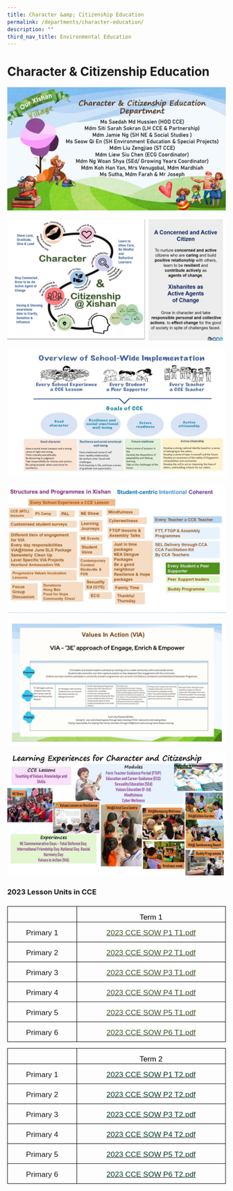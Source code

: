 ```yaml
---
title: Character &amp; Citizenship Education
permalink: /departments/character-education/
description: ""
third_nav_title: Environmental Education
---
```

Character &amp; Citizenship Education
=================================
![](/images/cce%202023%20Slide1.jpg)

![](/images/cce%202023%20Slide2.jpg)

![](/images/cce2023slide3.JPG)

![](/images/cce2023slide4.JPG)

![](/images/cce2023slide5.JPG)

![](/images/CCE%20Slide1.jpeg)

### 2023 Lesson Units in CCE
### 
   
<table class="MsoTableGrid" border="1" cellspacing="0" cellpadding="0" style="border-collapse:collapse;border:none;mso-border-alt:solid windowtext .5pt;
 mso-yfti-tbllook:1184;mso-padding-alt:0in 5.4pt 0in 5.4pt"><tbody><tr style="mso-yfti-irow:0;mso-yfti-firstrow:yes"><td width="145" valign="top" style="width:116.75pt;border:solid windowtext 1.0pt;
  mso-border-alt:solid windowtext .5pt;padding:0in 5.4pt 0in 5.4pt"><p class="MsoNormal" style="margin-bottom:0in;margin-bottom:.0001pt;line-height:
  normal">&nbsp;</p></td><td width="326" valign="top" style="width:274.5pt;border:solid windowtext 1.0pt;
  border-left:none;mso-border-left-alt:solid windowtext .5pt;mso-border-alt:
  solid windowtext .5pt;padding:0in 5.4pt 0in 5.4pt"><p class="MsoNormal" align="center" style="margin-bottom:0in;margin-bottom:.0001pt;
  text-align:center;line-height:normal"><span style="font-size:13.0pt;
  font-family:&quot;Arial&quot;,sans-serif;mso-fareast-font-family:&quot;Times New Roman&quot;;
  color:black;mso-bidi-language:TA">Term 1</span></p></td></tr><tr style="mso-yfti-irow:1"><td width="145" valign="top" style="width:116.75pt;border:solid windowtext 1.0pt;
  border-top:none;mso-border-top-alt:solid windowtext .5pt;mso-border-alt:solid windowtext .5pt;
  padding:0in 5.4pt 0in 5.4pt"><p class="MsoNormal" align="center" style="margin-bottom:7.5pt;text-align:center;
  line-height:normal"><span style="font-size:13.0pt;font-family:&quot;Arial&quot;,sans-serif;
  mso-fareast-font-family:&quot;Times New Roman&quot;;mso-bidi-language:TA">Primary 1</span></p></td><td width="326" valign="top" style="width:274.5pt;border-top:none;border-left:
  none;border-bottom:solid windowtext 1.0pt;border-right:solid windowtext 1.0pt;
  mso-border-top-alt:solid windowtext .5pt;mso-border-left-alt:solid windowtext .5pt;
  mso-border-alt:solid windowtext .5pt;padding:0in 5.4pt 0in 5.4pt"><p class="MsoNormal" align="center" style="margin-bottom:0in;margin-bottom:.0001pt;
  text-align:center;line-height:normal"><span style="color:#385723;mso-themecolor:
  accent6;mso-themeshade:128;mso-style-textfill-fill-color:#385723;mso-style-textfill-fill-themecolor:
  accent6;mso-style-textfill-fill-alpha:100.0%;mso-style-textfill-fill-colortransforms:
  lumm=50000"><a href="https://xishanpri-moe-edu-sg-admin.cwp.sg/qql/slot/u540/cce/2023%20CCE%20SOW%20P1%20T1.pdf"><span style="font-size:13.0pt;font-family:&quot;Arial&quot;,sans-serif;color:#385723;
  mso-themecolor:accent6;mso-themeshade:128;mso-style-textfill-fill-color:#385723;
  mso-style-textfill-fill-themecolor:accent6;mso-style-textfill-fill-alpha:
  100.0%;mso-style-textfill-fill-colortransforms:lumm=50000;background:white">2023 CCE SOW P1 T1.pdf</span></a></span><span style="font-size:13.0pt;font-family:
  &quot;Arial&quot;,sans-serif;mso-fareast-font-family:&quot;Times New Roman&quot;;color:#385723;
  mso-themecolor:accent6;mso-themeshade:128;mso-style-textfill-fill-color:#385723;
  mso-style-textfill-fill-themecolor:accent6;mso-style-textfill-fill-alpha:
  100.0%;mso-style-textfill-fill-colortransforms:lumm=50000;mso-bidi-language:
  TA"></span></p></td></tr><tr style="mso-yfti-irow:2"><td width="145" valign="top" style="width:116.75pt;border:solid windowtext 1.0pt;
  border-top:none;mso-border-top-alt:solid windowtext .5pt;mso-border-alt:solid windowtext .5pt;
  padding:0in 5.4pt 0in 5.4pt"><p class="MsoNormal" align="center" style="margin-bottom:7.5pt;text-align:center;
  line-height:normal"><span style="font-size:13.0pt;font-family:&quot;Arial&quot;,sans-serif;
  mso-fareast-font-family:&quot;Times New Roman&quot;;mso-bidi-language:TA">Primary 2</span></p></td><td width="326" valign="top" style="width:274.5pt;border-top:none;border-left:
  none;border-bottom:solid windowtext 1.0pt;border-right:solid windowtext 1.0pt;
  mso-border-top-alt:solid windowtext .5pt;mso-border-left-alt:solid windowtext .5pt;
  mso-border-alt:solid windowtext .5pt;padding:0in 5.4pt 0in 5.4pt"><p class="MsoNormal" align="center" style="margin-bottom:0in;margin-bottom:.0001pt;
  text-align:center;line-height:normal"><span style="font-size:13.0pt;
  font-family:&quot;Arial&quot;,sans-serif;mso-fareast-font-family:&quot;Times New Roman&quot;;
  color:#385723;mso-themecolor:accent6;mso-themeshade:128;mso-style-textfill-fill-color:
  #385723;mso-style-textfill-fill-themecolor:accent6;mso-style-textfill-fill-alpha:
  100.0%;mso-style-textfill-fill-colortransforms:lumm=50000;mso-bidi-language:
  TA"><a href="https://xishanpri-moe-edu-sg-admin.cwp.sg/qql/slot/u540/cce/2023%20CCE%20SOW%20P2%20T1.pdf"><span style="color:#385723;mso-themecolor:accent6;mso-themeshade:128;mso-style-textfill-fill-color:
  #385723;mso-style-textfill-fill-themecolor:accent6;mso-style-textfill-fill-alpha:
  100.0%;mso-style-textfill-fill-colortransforms:lumm=50000">2023 CCE SOW P2 T1.pdf</span></a></span></p></td></tr><tr style="mso-yfti-irow:3"><td width="145" valign="top" style="width:116.75pt;border:solid windowtext 1.0pt;
  border-top:none;mso-border-top-alt:solid windowtext .5pt;mso-border-alt:solid windowtext .5pt;
  padding:0in 5.4pt 0in 5.4pt"><p class="MsoNormal" align="center" style="margin-bottom:7.5pt;text-align:center;
  line-height:normal"><span style="font-size:13.0pt;font-family:&quot;Arial&quot;,sans-serif;
  mso-fareast-font-family:&quot;Times New Roman&quot;;mso-bidi-language:TA">Primary 3</span></p></td><td width="326" valign="top" style="width:274.5pt;border-top:none;border-left:
  none;border-bottom:solid windowtext 1.0pt;border-right:solid windowtext 1.0pt;
  mso-border-top-alt:solid windowtext .5pt;mso-border-left-alt:solid windowtext .5pt;
  mso-border-alt:solid windowtext .5pt;padding:0in 5.4pt 0in 5.4pt"><p class="MsoNormal" align="center" style="margin-bottom:0in;margin-bottom:.0001pt;
  text-align:center;line-height:normal"><span style="color:#385723;mso-themecolor:
  accent6;mso-themeshade:128;mso-style-textfill-fill-color:#385723;mso-style-textfill-fill-themecolor:
  accent6;mso-style-textfill-fill-alpha:100.0%;mso-style-textfill-fill-colortransforms:
  lumm=50000"><a href="https://xishanpri-moe-edu-sg-admin.cwp.sg/qql/slot/u540/cce/2023%20CCE%20SOW%20P3%20T1.pdf"><span style="font-size:13.0pt;font-family:&quot;Arial&quot;,sans-serif;color:#385723;
  mso-themecolor:accent6;mso-themeshade:128;mso-style-textfill-fill-color:#385723;
  mso-style-textfill-fill-themecolor:accent6;mso-style-textfill-fill-alpha:
  100.0%;mso-style-textfill-fill-colortransforms:lumm=50000;background:white">2023 CCE SOW P3 T1.pdf</span></a></span><span style="font-size:13.0pt;font-family:
  &quot;Arial&quot;,sans-serif;mso-fareast-font-family:&quot;Times New Roman&quot;;color:#385723;
  mso-themecolor:accent6;mso-themeshade:128;mso-style-textfill-fill-color:#385723;
  mso-style-textfill-fill-themecolor:accent6;mso-style-textfill-fill-alpha:
  100.0%;mso-style-textfill-fill-colortransforms:lumm=50000;mso-bidi-language:
  TA"></span></p></td></tr><tr style="mso-yfti-irow:4"><td width="145" valign="top" style="width:116.75pt;border:solid windowtext 1.0pt;
  border-top:none;mso-border-top-alt:solid windowtext .5pt;mso-border-alt:solid windowtext .5pt;
  padding:0in 5.4pt 0in 5.4pt"><p class="MsoNormal" align="center" style="margin-bottom:7.5pt;text-align:center;
  line-height:normal"><span style="font-size:13.0pt;font-family:&quot;Arial&quot;,sans-serif;
  mso-fareast-font-family:&quot;Times New Roman&quot;;mso-bidi-language:TA">Primary 4</span></p></td><td width="326" valign="top" style="width:274.5pt;border-top:none;border-left:
  none;border-bottom:solid windowtext 1.0pt;border-right:solid windowtext 1.0pt;
  mso-border-top-alt:solid windowtext .5pt;mso-border-left-alt:solid windowtext .5pt;
  mso-border-alt:solid windowtext .5pt;padding:0in 5.4pt 0in 5.4pt"><p class="MsoNormal" align="center" style="margin-bottom:0in;margin-bottom:.0001pt;
  text-align:center;line-height:normal"><span style="font-size:13.0pt;
  font-family:&quot;Arial&quot;,sans-serif;mso-fareast-font-family:&quot;Times New Roman&quot;;
  color:#385723;mso-themecolor:accent6;mso-themeshade:128;mso-style-textfill-fill-color:
  #385723;mso-style-textfill-fill-themecolor:accent6;mso-style-textfill-fill-alpha:
  100.0%;mso-style-textfill-fill-colortransforms:lumm=50000;mso-bidi-language:
  TA"><a href="https://xishanpri-moe-edu-sg-admin.cwp.sg/qql/slot/u540/cce/2023%20CCE%20SOW%20P4%20T1.pdf"><span style="color:#385723;mso-themecolor:accent6;mso-themeshade:128;mso-style-textfill-fill-color:
  #385723;mso-style-textfill-fill-themecolor:accent6;mso-style-textfill-fill-alpha:
  100.0%;mso-style-textfill-fill-colortransforms:lumm=50000">2023 CCE SOW P4 T1.pdf</span></a></span></p></td></tr><tr style="mso-yfti-irow:5"><td width="145" valign="top" style="width:116.75pt;border:solid windowtext 1.0pt;
  border-top:none;mso-border-top-alt:solid windowtext .5pt;mso-border-alt:solid windowtext .5pt;
  padding:0in 5.4pt 0in 5.4pt"><p class="MsoNormal" align="center" style="margin-bottom:7.5pt;text-align:center;
  line-height:normal"><span style="font-size:13.0pt;font-family:&quot;Arial&quot;,sans-serif;
  mso-fareast-font-family:&quot;Times New Roman&quot;;mso-bidi-language:TA">Primary 5</span></p></td><td width="326" valign="top" style="width:274.5pt;border-top:none;border-left:
  none;border-bottom:solid windowtext 1.0pt;border-right:solid windowtext 1.0pt;
  mso-border-top-alt:solid windowtext .5pt;mso-border-left-alt:solid windowtext .5pt;
  mso-border-alt:solid windowtext .5pt;padding:0in 5.4pt 0in 5.4pt"><p class="MsoNormal" align="center" style="margin-bottom:0in;margin-bottom:.0001pt;
  text-align:center;line-height:normal"><span style="color:#385723;mso-themecolor:
  accent6;mso-themeshade:128;mso-style-textfill-fill-color:#385723;mso-style-textfill-fill-themecolor:
  accent6;mso-style-textfill-fill-alpha:100.0%;mso-style-textfill-fill-colortransforms:
  lumm=50000"><a href="https://xishanpri-moe-edu-sg-admin.cwp.sg/qql/slot/u540/cce/2023%20CCE%20SOW%20P5%20T1.pdf"><span style="font-size:13.0pt;font-family:&quot;Arial&quot;,sans-serif;color:#385723;
  mso-themecolor:accent6;mso-themeshade:128;mso-style-textfill-fill-color:#385723;
  mso-style-textfill-fill-themecolor:accent6;mso-style-textfill-fill-alpha:
  100.0%;mso-style-textfill-fill-colortransforms:lumm=50000;background:white">2023 CCE SOW P5 T1.pdf</span></a></span><span style="font-size:13.0pt;font-family:
  &quot;Arial&quot;,sans-serif;color:#385723;mso-themecolor:accent6;mso-themeshade:128;
  mso-style-textfill-fill-color:#385723;mso-style-textfill-fill-themecolor:
  accent6;mso-style-textfill-fill-alpha:100.0%;mso-style-textfill-fill-colortransforms:
  lumm=50000"></span></p></td></tr><tr style="mso-yfti-irow:6;mso-yfti-lastrow:yes"><td width="145" valign="top" style="width:116.75pt;border:solid windowtext 1.0pt;
  border-top:none;mso-border-top-alt:solid windowtext .5pt;mso-border-alt:solid windowtext .5pt;
  padding:0in 5.4pt 0in 5.4pt"><p class="MsoNormal" align="center" style="margin-bottom:7.5pt;text-align:center;
  line-height:normal"><span style="font-size:13.0pt;font-family:&quot;Arial&quot;,sans-serif;
  mso-fareast-font-family:&quot;Times New Roman&quot;;mso-bidi-language:TA">Primary 6</span></p></td><td width="326" valign="top" style="width:274.5pt;border-top:none;border-left:
  none;border-bottom:solid windowtext 1.0pt;border-right:solid windowtext 1.0pt;
  mso-border-top-alt:solid windowtext .5pt;mso-border-left-alt:solid windowtext .5pt;
  mso-border-alt:solid windowtext .5pt;padding:0in 5.4pt 0in 5.4pt"><p class="MsoNormal" align="center" style="margin-bottom:0in;margin-bottom:.0001pt;
  text-align:center;line-height:normal"><span style="font-size:13.0pt;
  font-family:&quot;Arial&quot;,sans-serif;mso-fareast-font-family:&quot;Times New Roman&quot;;
  color:#385723;mso-themecolor:accent6;mso-themeshade:128;mso-style-textfill-fill-color:
  #385723;mso-style-textfill-fill-themecolor:accent6;mso-style-textfill-fill-alpha:
  100.0%;mso-style-textfill-fill-colortransforms:lumm=50000;mso-bidi-language:
  TA"><a href="https://xishanpri-moe-edu-sg-admin.cwp.sg/qql/slot/u540/cce/2023%20CCE%20SOW%20P6%20T1.pdf"><span style="color:#385723;mso-themecolor:accent6;mso-themeshade:128;mso-style-textfill-fill-color:
  #385723;mso-style-textfill-fill-themecolor:accent6;mso-style-textfill-fill-alpha:
  100.0%;mso-style-textfill-fill-colortransforms:lumm=50000">2023 CCE SOW P6 T1.pdf</span></a></span></p></td></tr></tbody></table>
	
  
<table class="MsoTableGrid" border="1" cellspacing="0" cellpadding="0" style="border-collapse:collapse;border:none;mso-border-alt:solid windowtext .5pt;
 mso-yfti-tbllook:1184;mso-padding-alt:0in 5.4pt 0in 5.4pt"><tbody><tr style="mso-yfti-irow:0;mso-yfti-firstrow:yes"><td width="145" valign="top" style="width:116.75pt;border:solid windowtext 1.0pt;
  mso-border-alt:solid windowtext .5pt;padding:0in 5.4pt 0in 5.4pt"><p class="MsoNormal" style="margin-bottom:0in;margin-bottom:.0001pt;line-height:
  normal">&nbsp;</p></td><td width="326" valign="top" style="width:274.5pt;border:solid windowtext 1.0pt;
  border-left:none;mso-border-left-alt:solid windowtext .5pt;mso-border-alt:
  solid windowtext .5pt;padding:0in 5.4pt 0in 5.4pt"><p class="MsoNormal" align="center" style="margin-bottom:0in;margin-bottom:.0001pt;
  text-align:center;line-height:normal"><span style="font-size:13.0pt;
  font-family:&quot;Arial&quot;,sans-serif;mso-fareast-font-family:&quot;Times New Roman&quot;;
  color:black;mso-bidi-language:TA">Term 2</span></p></td></tr><tr style="mso-yfti-irow:1"><td width="145" valign="top" style="width:116.75pt;border:solid windowtext 1.0pt;
  border-top:none;mso-border-top-alt:solid windowtext .5pt;mso-border-alt:solid windowtext .5pt;
  padding:0in 5.4pt 0in 5.4pt"><p class="MsoNormal" align="center" style="margin-bottom:7.5pt;text-align:center;
  line-height:normal"><span style="font-size:13.0pt;font-family:&quot;Arial&quot;,sans-serif;
  mso-fareast-font-family:&quot;Times New Roman&quot;;mso-bidi-language:TA">Primary 1</span></p></td><td width="326" valign="top" style="width:274.5pt;border-top:none;border-left:
  none;border-bottom:solid windowtext 1.0pt;border-right:solid windowtext 1.0pt;
  mso-border-top-alt:solid windowtext .5pt;mso-border-left-alt:solid windowtext .5pt;
  mso-border-alt:solid windowtext .5pt;padding:0in 5.4pt 0in 5.4pt"><p class="MsoNormal" align="center" style="margin-bottom:0in;margin-bottom:.0001pt;
  text-align:center;line-height:normal"><span style="font-size:13.0pt;
  font-family:&quot;Arial&quot;,sans-serif;mso-fareast-font-family:&quot;Times New Roman&quot;;
  color:black;mso-bidi-language:TA"><a href="https://xishanpri-moe-edu-sg-admin.cwp.sg/qql/slot/u1414/2023%20CCE%20SOW%20P1%20T2.pdf"><span style="color:#033C2E">2023 CCE SOW P1 T2.pdf</span></a></span><span style="font-size:13.0pt;font-family:&quot;Arial&quot;,sans-serif;mso-fareast-font-family:
  &quot;Times New Roman&quot;;color:#385723;mso-themecolor:accent6;mso-themeshade:128;
  mso-style-textfill-fill-color:#385723;mso-style-textfill-fill-themecolor:
  accent6;mso-style-textfill-fill-alpha:100.0%;mso-style-textfill-fill-colortransforms:
  lumm=50000;mso-bidi-language:TA"></span></p></td></tr><tr style="mso-yfti-irow:2"><td width="145" valign="top" style="width:116.75pt;border:solid windowtext 1.0pt;
  border-top:none;mso-border-top-alt:solid windowtext .5pt;mso-border-alt:solid windowtext .5pt;
  padding:0in 5.4pt 0in 5.4pt"><p class="MsoNormal" align="center" style="margin-bottom:7.5pt;text-align:center;
  line-height:normal"><span style="font-size:13.0pt;font-family:&quot;Arial&quot;,sans-serif;
  mso-fareast-font-family:&quot;Times New Roman&quot;;mso-bidi-language:TA">Primary 2</span></p></td><td width="326" valign="top" style="width:274.5pt;border-top:none;border-left:
  none;border-bottom:solid windowtext 1.0pt;border-right:solid windowtext 1.0pt;
  mso-border-top-alt:solid windowtext .5pt;mso-border-left-alt:solid windowtext .5pt;
  mso-border-alt:solid windowtext .5pt;padding:0in 5.4pt 0in 5.4pt"><p class="MsoNormal" align="center" style="margin-bottom:0in;margin-bottom:.0001pt;
  text-align:center;line-height:normal"><span style="font-size:13.0pt;
  font-family:&quot;Arial&quot;,sans-serif;mso-fareast-font-family:&quot;Times New Roman&quot;;
  color:black;mso-bidi-language:TA"><a href="https://xishanpri-moe-edu-sg-admin.cwp.sg/qql/slot/u1414/2023%20CCE%20SOW%20P2%20T2.pdf"><span style="color:#033C2E">2023 CCE SOW P2 T2.pdf</span></a></span><span style="font-size:13.0pt;font-family:&quot;Arial&quot;,sans-serif;mso-fareast-font-family:
  &quot;Times New Roman&quot;;color:#385723;mso-themecolor:accent6;mso-themeshade:128;
  mso-style-textfill-fill-color:#385723;mso-style-textfill-fill-themecolor:
  accent6;mso-style-textfill-fill-alpha:100.0%;mso-style-textfill-fill-colortransforms:
  lumm=50000;mso-bidi-language:TA"></span></p></td></tr><tr style="mso-yfti-irow:3"><td width="145" valign="top" style="width:116.75pt;border:solid windowtext 1.0pt;
  border-top:none;mso-border-top-alt:solid windowtext .5pt;mso-border-alt:solid windowtext .5pt;
  padding:0in 5.4pt 0in 5.4pt"><p class="MsoNormal" align="center" style="margin-bottom:7.5pt;text-align:center;
  line-height:normal"><span style="font-size:13.0pt;font-family:&quot;Arial&quot;,sans-serif;
  mso-fareast-font-family:&quot;Times New Roman&quot;;mso-bidi-language:TA">Primary 3</span></p></td><td width="326" valign="top" style="width:274.5pt;border-top:none;border-left:
  none;border-bottom:solid windowtext 1.0pt;border-right:solid windowtext 1.0pt;
  mso-border-top-alt:solid windowtext .5pt;mso-border-left-alt:solid windowtext .5pt;
  mso-border-alt:solid windowtext .5pt;padding:0in 5.4pt 0in 5.4pt"><p class="MsoNormal" align="center" style="margin-bottom:0in;margin-bottom:.0001pt;
  text-align:center;line-height:normal"><span style="font-size:13.0pt;
  font-family:&quot;Arial&quot;,sans-serif;mso-fareast-font-family:&quot;Times New Roman&quot;;
  color:black;mso-bidi-language:TA"><a href="https://xishanpri-moe-edu-sg-admin.cwp.sg/qql/slot/u1414/2023%20CCE%20SOW%20P3%20T2.pdf"><span style="color:#033C2E">2023 CCE SOW P3 T2.pdf</span></a></span><span style="font-size:13.0pt;font-family:&quot;Arial&quot;,sans-serif;mso-fareast-font-family:
  &quot;Times New Roman&quot;;color:#385723;mso-themecolor:accent6;mso-themeshade:128;
  mso-style-textfill-fill-color:#385723;mso-style-textfill-fill-themecolor:
  accent6;mso-style-textfill-fill-alpha:100.0%;mso-style-textfill-fill-colortransforms:
  lumm=50000;mso-bidi-language:TA"></span></p></td></tr><tr style="mso-yfti-irow:4"><td width="145" valign="top" style="width:116.75pt;border:solid windowtext 1.0pt;
  border-top:none;mso-border-top-alt:solid windowtext .5pt;mso-border-alt:solid windowtext .5pt;
  padding:0in 5.4pt 0in 5.4pt"><p class="MsoNormal" align="center" style="margin-bottom:7.5pt;text-align:center;
  line-height:normal"><span style="font-size:13.0pt;font-family:&quot;Arial&quot;,sans-serif;
  mso-fareast-font-family:&quot;Times New Roman&quot;;mso-bidi-language:TA">Primary 4</span></p></td><td width="326" valign="top" style="width:274.5pt;border-top:none;border-left:
  none;border-bottom:solid windowtext 1.0pt;border-right:solid windowtext 1.0pt;
  mso-border-top-alt:solid windowtext .5pt;mso-border-left-alt:solid windowtext .5pt;
  mso-border-alt:solid windowtext .5pt;padding:0in 5.4pt 0in 5.4pt"><p class="MsoNormal" align="center" style="margin-bottom:0in;margin-bottom:.0001pt;
  text-align:center;line-height:normal"><span style="font-size:13.0pt;
  font-family:&quot;Arial&quot;,sans-serif;mso-fareast-font-family:&quot;Times New Roman&quot;;
  color:black;mso-bidi-language:TA"><a href="https://xishanpri-moe-edu-sg-admin.cwp.sg/qql/slot/u1414/2023%20CCE%20SOW%20P4%20T2.pdf"><span style="color:#033C2E">2023 CCE SOW P4 T2.pdf</span></a></span><span style="font-size:13.0pt;font-family:&quot;Arial&quot;,sans-serif;mso-fareast-font-family:
  &quot;Times New Roman&quot;;color:#385723;mso-themecolor:accent6;mso-themeshade:128;
  mso-style-textfill-fill-color:#385723;mso-style-textfill-fill-themecolor:
  accent6;mso-style-textfill-fill-alpha:100.0%;mso-style-textfill-fill-colortransforms:
  lumm=50000;mso-bidi-language:TA"></span></p></td></tr><tr style="mso-yfti-irow:5"><td width="145" valign="top" style="width:116.75pt;border:solid windowtext 1.0pt;
  border-top:none;mso-border-top-alt:solid windowtext .5pt;mso-border-alt:solid windowtext .5pt;
  padding:0in 5.4pt 0in 5.4pt"><p class="MsoNormal" align="center" style="margin-bottom:7.5pt;text-align:center;
  line-height:normal"><span style="font-size:13.0pt;font-family:&quot;Arial&quot;,sans-serif;
  mso-fareast-font-family:&quot;Times New Roman&quot;;mso-bidi-language:TA">Primary 5</span></p></td><td width="326" valign="top" style="width:274.5pt;border-top:none;border-left:
  none;border-bottom:solid windowtext 1.0pt;border-right:solid windowtext 1.0pt;
  mso-border-top-alt:solid windowtext .5pt;mso-border-left-alt:solid windowtext .5pt;
  mso-border-alt:solid windowtext .5pt;padding:0in 5.4pt 0in 5.4pt"><p class="MsoNormal" align="center" style="margin-bottom:0in;margin-bottom:.0001pt;
  text-align:center;line-height:normal"><span style="font-size:13.0pt;
  font-family:&quot;Arial&quot;,sans-serif;mso-fareast-font-family:&quot;Times New Roman&quot;;
  mso-bidi-language:TA"><a href="https://xishanpri-moe-edu-sg-admin.cwp.sg/qql/slot/u1414/2023%20CCE%20SOW%20P5%20T2.pdf"><span style="color:#033C2E">2023 CCE SOW P5 T2.pdf</span></a></span><span style="font-size:13.0pt;font-family:&quot;Arial&quot;,sans-serif;color:#385723;
  mso-themecolor:accent6;mso-themeshade:128;mso-style-textfill-fill-color:#385723;
  mso-style-textfill-fill-themecolor:accent6;mso-style-textfill-fill-alpha:
  100.0%;mso-style-textfill-fill-colortransforms:lumm=50000"></span></p></td></tr><tr style="mso-yfti-irow:6;mso-yfti-lastrow:yes"><td width="145" valign="top" style="width:116.75pt;border:solid windowtext 1.0pt;
  border-top:none;mso-border-top-alt:solid windowtext .5pt;mso-border-alt:solid windowtext .5pt;
  padding:0in 5.4pt 0in 5.4pt"><p class="MsoNormal" align="center" style="margin-bottom:7.5pt;text-align:center;
  line-height:normal"><span style="font-size:13.0pt;font-family:&quot;Arial&quot;,sans-serif;
  mso-fareast-font-family:&quot;Times New Roman&quot;;mso-bidi-language:TA">Primary 6</span></p></td><td width="326" valign="top" style="width:274.5pt;border-top:none;border-left:
  none;border-bottom:solid windowtext 1.0pt;border-right:solid windowtext 1.0pt;
  mso-border-top-alt:solid windowtext .5pt;mso-border-left-alt:solid windowtext .5pt;
  mso-border-alt:solid windowtext .5pt;padding:0in 5.4pt 0in 5.4pt"><p class="MsoNormal" align="center" style="margin-bottom:0in;margin-bottom:.0001pt;
  text-align:center;line-height:normal"><span style="font-size:13.0pt;
  font-family:&quot;Arial&quot;,sans-serif;mso-fareast-font-family:&quot;Times New Roman&quot;;
  color:black;mso-bidi-language:TA"><a href="https://xishanpri-moe-edu-sg-admin.cwp.sg/qql/slot/u1414/2023%20CCE%20SOW%20P6%20T2.pdf"><span style="color:#033C2E">2023 CCE SOW P6 T2.pdf</span></a></span><span style="font-size:13.0pt;font-family:&quot;Arial&quot;,sans-serif;mso-fareast-font-family:
  &quot;Times New Roman&quot;;color:#385723;mso-themecolor:accent6;mso-themeshade:128;
  mso-style-textfill-fill-color:#385723;mso-style-textfill-fill-themecolor:
  accent6;mso-style-textfill-fill-alpha:100.0%;mso-style-textfill-fill-colortransforms:
  lumm=50000;mso-bidi-language:TA"></span></p></td></tr></tbody></table>